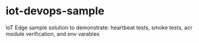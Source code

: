 # iot-devops-sample
IoT Edge sample solution to demonstrate: heartbeat tests, smoke tests, acr module verification, and env varables 

